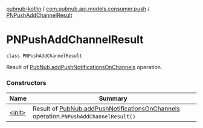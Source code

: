 [pubnub-kotlin](../../index.md) / [com.pubnub.api.models.consumer.push](../index.md) / [PNPushAddChannelResult](./index.md)

# PNPushAddChannelResult

`class PNPushAddChannelResult`

Result of [PubNub.addPushNotificationsOnChannels](../../com.pubnub.api/-pub-nub/add-push-notifications-on-channels.md) operation.

### Constructors

| Name | Summary |
|---|---|
| [&lt;init&gt;](-init-.md) | Result of [PubNub.addPushNotificationsOnChannels](../../com.pubnub.api/-pub-nub/add-push-notifications-on-channels.md) operation.`PNPushAddChannelResult()` |
